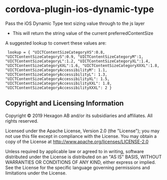 # cordova-plugin-ios-dynamic-type

Pass the iOS Dynamic Type text sizing value through to the js layer

* This will return the string value of the current preferredContentSize

A suggested lookup to convert these values are:

` lookup = {
"UICTContentSizeCategoryXS":0.8,
"UICTContentSizeCategoryS":0.9,
"UICTContentSizeCategoryM":1,
"UICTContentSizeCategoryL":1.2,
"UICTContentSizeCategoryXL":1.4,
"UICTContentSizeCategoryXXL":1.6,
"UICTContentSizeCategoryXXXL":1.8,
"UICTContentSizeCategoryAccessibilityM": 1.1,
"UICTContentSizeCategoryAccessibilityL": 1.3,
"UICTContentSizeCategoryAccessibilityXL": 1.5,
"UICTContentSizeCategoryAccessibilityXXL": 1.8,
"UICTContentSizeCategoryAccessibilityXXXL": 2
}`

## Copyright and Licensing Information

Copyright © 2019 Hexagon AB and/or its subsidiaries and affiliates. All rights reserved.

Licensed under the Apache License, Version 2.0 (the "License");
you may not use this file except in compliance with the License.
You may obtain a copy of the License at
  http://www.apache.org/licenses/LICENSE-2.0

Unless required by applicable law or agreed to in writing, software
distributed under the License is distributed on an "AS IS" BASIS,
WITHOUT WARRANTIES OR CONDITIONS OF ANY KIND, either express or implied.
See the License for the specific language governing permissions and
limitations under the License.

